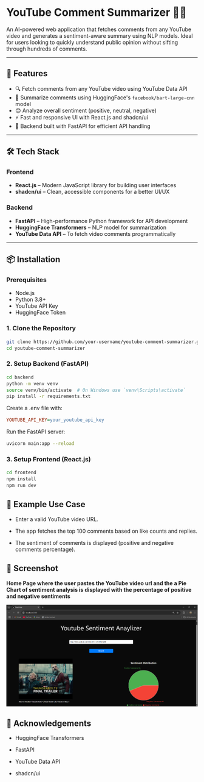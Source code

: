 # YouTube Comment Summarizer 🎥🧠

An AI-powered web application that fetches comments from any YouTube video and generates a sentiment-aware summary using NLP models. Ideal for users looking to quickly understand public opinion without sifting through hundreds of comments.

---

## 🚀 Features

- 🔍 Fetch comments from any YouTube video using YouTube Data API
- 🧠 Summarize comments using HuggingFace's `facebook/bart-large-cnn` model
- 😊 Analyze overall sentiment (positive, neutral, negative)
- ⚡ Fast and responsive UI with React.js and shadcn/ui
- 🧩 Backend built with FastAPI for efficient API handling

---

## 🛠️ Tech Stack

### Frontend
- **React.js** – Modern JavaScript library for building user interfaces
- **shadcn/ui** – Clean, accessible components for a better UI/UX

### Backend
- **FastAPI** – High-performance Python framework for API development
- **HuggingFace Transformers** – NLP model for summarization
- **YouTube Data API** – To fetch video comments programmatically

---

## 📦 Installation

### Prerequisites
- Node.js
- Python 3.8+
- YouTube API Key
- HuggingFace Token

### 1. Clone the Repository

```bash
git clone https://github.com/your-username/youtube-comment-summarizer.git
cd youtube-comment-summarizer
```

### 2. Setup Backend (FastAPI)

```bash
cd backend
python -m venv venv
source venv/bin/activate  # On Windows use `venv\Scripts\activate`
pip install -r requirements.txt
```

Create a .env file with:

```ini
YOUTUBE_API_KEY=your_youtube_api_key
```

Run the FastAPI server:

```bash
uvicorn main:app --reload
```

### 3. Setup Frontend (React.js)

```bash
cd frontend
npm install
npm run dev
```

## 🧪 Example Use Case

- Enter a valid YouTube video URL.

- The app fetches the top 100 comments based on like counts and replies.
 
- The sentiment of comments is displayed (positive and negative comments percentage).

## 📸 Screenshot

**Home Page where the user pastes the YouTube video url and the a Pie Chart of sentiment analysis is displayed with the percentage of positive and negative sentiments**

![Main Page](public/screeenshots/Screenshot%202025-05-03%20144550.png)


## 💬 Acknowledgements

- HuggingFace Transformers

- FastAPI

- YouTube Data API

- shadcn/ui
